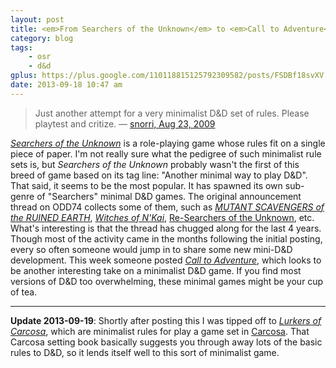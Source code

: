```yaml
---
layout: post
title: <em>From Searchers of the Unknown</em> to <em>Call to Adventure</em>
category: blog
tags:
    - osr
    - d&d
gplus: https://plus.google.com/110118815125792309582/posts/FSDBf18svXV
date: 2013-09-18 10:47 am
---
```


> Just another attempt for a very minimalist D&D set of rules. Please playtest and critize.  — [snorri, Aug 23, 2009][1]

[_Searchers of the Unknown_][2] is a role-playing game whose rules fit on a single piece of paper. I'm not really sure what the pedigree of such minimalist rule sets is, but _Searchers of the Unknown_ probably wasn't the first of this breed of game based on its tag line: "Another minimal way to play D&D". That said, it seems to be the most popular. It has spawned its own sub-genre of "Searchers" minimal D&D games. The original announcement thread on ODD74 collects some of them, such as [_MUTANT SCAVENGERS of the RUINED EARTH_][3], [_Witches of N'Kai_][4], [Re-Searchers of the Unknown][5], etc. What's interesting is that the thread has chugged along for the last 4 years. Though most of the activity came in the months following the initial posting, every so often someone would jump in to share some new mini-D&D development. This week someone posted [_Call to Adventure_][6], which looks to be another interesting take on a minimalist D&D game. If you find most versions of D&D too overwhelming, these minimal games might be your cup of tea.

---

**Update 2013-09-19**: Shortly after posting this I was tipped off to [_Lurkers of Carcosa_][7], which are minimalist rules for play a game set in [Carcosa][8]. That Carcosa setting book basically suggests you through away lots of the basic rules to D&D, so it lends itself well to this sort of minimalist game.

[1]: http://odd74.proboards.com/thread/2555/searchers-unknown
[2]: https://sites.google.com/site/wizardinabottle/searchers-of-the-unknown
[3]: http://odd74.proboards.com/post/34464/thread
[4]: http://odd74.proboards.com/post/35568/thread
[5]: http://odd74.proboards.com/post/37801/thread
[6]: http://odd74.proboards.com/post/127046/thread
[7]: https://docs.google.com/file/d/0BxSaXsftUVukWncxMGh4bE92ZG8/edit
[8]: /tag/carcosa/